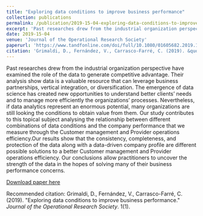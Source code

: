 ```yaml
---
title: "Exploring data conditions to improve business performance"
collection: publications
permalink: /publication/2019-15-04-exploring-data-conditions-to-improve-business-performance
excerpt: 'Past researches drew from the industrial organization perspective have examined the role of the data to generate competitive advantage. Their analysis show data is a valuable resource that can leverage business partnerships, vertical integration, or diversification. The emergence of data science has created new opportunities to understand better clients’ needs and to manage more efficiently the organizations’ processes. Nevertheless, if data analytics represent an enormous potential, many organizations are still looking the conditions to obtain value from them. Our study contributes to this topical subject analysing the relationship between different combinations of data conditions and the company performance that we measure through the Customer management and Provider operations efficiency.Our results show that the consistency, completeness, and protection of the data along with a data-driven company profile are different possible solutions to a better Customer management and Provider operations efficiency. Our conclusions allow practitioners to uncover the strength of the data in the hopes of solving many of their business performance concerns.'
date: 2019-15-04
venue: 'Journal of the Operational Research Society'
paperurl: 'https://www.tandfonline.com/doi/full/10.1080/01605682.2019.1590136'
citation: 'Grimaldi, D., Fernández, V., Carrasco-Farré, C. (2019). &quot;Exploring data conditions to improve business performance.&quot; <i>Journal of the Operational Research Society</i>. 1(1).'
---
```

Past researches drew from the industrial organization perspective have examined the role of the data to generate competitive advantage. Their analysis show data is a valuable resource that can leverage business partnerships, vertical integration, or diversification. The emergence of data science has created new opportunities to understand better clients’ needs and to manage more efficiently the organizations’ processes. Nevertheless, if data analytics represent an enormous potential, many organizations are still looking the conditions to obtain value from them. Our study contributes to this topical subject analysing the relationship between different combinations of data conditions and the company performance that we measure through the Customer management and Provider operations efficiency.Our results show that the consistency, completeness, and protection of the data along with a data-driven company profile are different possible solutions to a better Customer management and Provider operations efficiency. Our conclusions allow practitioners to uncover the strength of the data in the hopes of solving many of their business performance concerns.

[Download paper here](http://academicpages.github.io/files/paper1.pdf)

Recommended citation: Grimaldi, D., Fernández, V., Carrasco-Farré, C. (2019). "Exploring data conditions to improve business performance." <i>Journal of the Operational Research Society</i>. 1(1).